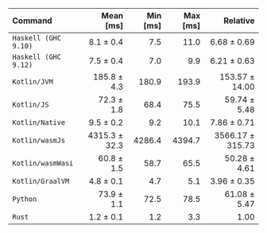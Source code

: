 | Command | Mean [ms] | Min [ms] | Max [ms] | Relative |
|:---|---:|---:|---:|---:|
| `Haskell (GHC 9.10)` | 8.1 ± 0.4 | 7.5 | 11.0 | 6.68 ± 0.69 |
| `Haskell (GHC 9.12)` | 7.5 ± 0.4 | 7.0 | 9.9 | 6.21 ± 0.63 |
| `Kotlin/JVM` | 185.8 ± 4.3 | 180.9 | 193.9 | 153.57 ± 14.00 |
| `Kotlin/JS` | 72.3 ± 1.8 | 68.4 | 75.5 | 59.74 ± 5.48 |
| `Kotlin/Native` | 9.5 ± 0.2 | 9.2 | 10.1 | 7.86 ± 0.71 |
| `Kotlin/wasmJs` | 4315.3 ± 32.3 | 4286.4 | 4394.7 | 3566.17 ± 315.73 |
| `Kotlin/wasmWasi` | 60.8 ± 1.5 | 58.7 | 65.5 | 50.28 ± 4.61 |
| `Kotlin/GraalVM` | 4.8 ± 0.1 | 4.7 | 5.1 | 3.96 ± 0.35 |
| `Python` | 73.9 ± 1.1 | 72.5 | 78.5 | 61.08 ± 5.47 |
| `Rust` | 1.2 ± 0.1 | 1.2 | 3.3 | 1.00 |
